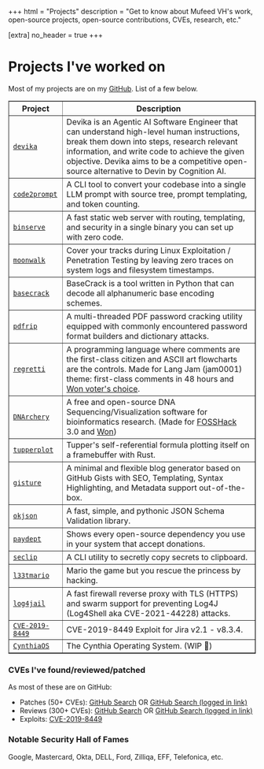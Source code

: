 +++
html = "Projects"
description = "Get to know about Mufeed VH's work, open-source projects, open-source contributions, CVEs, research, etc."

[extra]
no_header = true
+++

# Projects I've worked on

Most of my projects are on my [GitHub](https://github.com/mufeedvh). List of a few below.

<table border="1" cellpadding="5" cellspacing="0">
    <tr>
        <th>Project</th>
        <th>Description</th>
    </tr>
    <tr>
        <td><a href="https://github.com/stitionai/devika" target="_blank"><code>devika</code></a></td>
        <td>Devika is an Agentic AI Software Engineer that can understand high-level human instructions, break them down into steps, research relevant information, and write code to achieve the given objective. Devika aims to be a competitive open-source alternative to Devin by Cognition AI.</td>
    </tr>
    <tr>
        <td><a href="https://github.com/mufeedvh/code2prompt" target="_blank"><code>code2prompt</code></a></td>
        <td>A CLI tool to convert your codebase into a single LLM prompt with source tree, prompt templating, and token counting.</td>
    </tr>        
    <tr>
        <td><a href="https://github.com/mufeedvh/binserve" target="_blank"><code>binserve</code></a></td>
        <td>A fast static web server with routing, templating, and security in a single binary you can set up with zero code.</td>
    </tr>
    <tr>
        <td><a href="https://github.com/mufeedvh/moonwalk" target="_blank"><code>moonwalk</code></a></td>
        <td>Cover your tracks during Linux Exploitation / Penetration Testing by leaving zero traces on system logs and filesystem timestamps.</td>
    </tr>    
    <tr>
        <td><a href="https://github.com/mufeedvh/basecrack" target="_blank"><code>basecrack</code></a></td>
        <td>BaseCrack is a tool written in Python that can decode all alphanumeric base encoding schemes.</td>
    </tr>
    <tr>
        <td><a href="https://github.com/mufeedvh/pdfrip" target="_blank"><code>pdfrip</code></a></td>
        <td>A multi-threaded PDF password cracking utility equipped with commonly encountered password format builders and dictionary attacks.</td>
    </tr>
    <tr>
        <td><a href="https://github.com/mufeedvh/regretti" target="_blank"><code>regretti</code></a></td>
        <td>A programming language where comments are the first-class citizen and ASCII art flowcharts are the controls. Made for Lang Jam (jam0001) theme: first-class comments in 48 hours and <a href="https://www.youtube.com/watch?v=j7VAw8UfMeA&t=466s">Won voter's choice</a>.</td>
    </tr>
    <tr>
        <td><a href="https://github.com/DNArchery/DNArchery" target="_blank"><code>DNArchery</code></a></td>
        <td>A free and open-source DNA Sequencing/Visualization software for bioinformatics research. (Made for <a href="https://fossunited.org/fosshack">FOSSHack</a> 3.0 and <a href="https://forum.fossunited.org/t/foss-hack-3-0-results/1882">Won</a>)</td>
    </tr>    
    <tr>
        <td><a href="https://github.com/mufeedvh/tupperplot" target="_blank"><code>tupperplot</code></a></td>
        <td>Tupper's self-referential formula plotting itself on a framebuffer with Rust.</td>
    </tr>
    <tr>
        <td><a href="https://github.com/mufeedvh/gisture" target="_blank"><code>gisture</code></a></td>
        <td>A minimal and flexible blog generator based on GitHub Gists with SEO, Templating, Syntax Highlighting, and Metadata support out-of-the-box.</td>
    </tr>      
    <tr>
        <td><a href="https://github.com/mufeedvh/okjson" target="_blank"><code>okjson</code></a></td>
        <td>A fast, simple, and pythonic JSON Schema Validation library.</td>
    </tr>    
    <tr>
        <td><a href="https://github.com/mufeedvh/paydept" target="_blank"><code>paydept</code></a></td>
        <td>Shows every open-source dependency you use in your system that accept donations.</td>
    </tr>   
    <tr>
        <td><a href="https://github.com/mufeedvh/seclip" target="_blank"><code>seclip</code></a></td>
        <td>A CLI utility to secretly copy secrets to clipboard.</td>
    </tr>  
    <tr>
        <td><a href="https://github.com/mufeedvh/l33tmario" target="_blank"><code>l33tmario</code></a></td>
        <td>Mario the game but you rescue the princess by hacking.</td>
    </tr> 
    <tr>
        <td><a href="https://github.com/mufeedvh/log4jail" target="_blank"><code>log4jail</code></a></td>
        <td>A fast firewall reverse proxy with TLS (HTTPS) and swarm support for preventing Log4J (Log4Shell aka CVE-2021-44228) attacks.</td>
    </tr>     
    <tr>
        <td><a href="https://github.com/mufeedvh/CVE-2019-8449" target="_blank"><code>CVE-2019-8449</code></a></td>
        <td>CVE-2019-8449 Exploit for Jira v2.1 - v8.3.4.</td>
    </tr>  
    <tr>
        <td><a href="https://github.com/CynthiaOS/cynthia" target="_blank"><code>CynthiaOS</code></a></td>
        <td>The Cynthia Operating System. (WIP 🚧)</td>
    </tr>                            
</table>

### CVEs I've found/reviewed/patched

As most of these are on GitHub:

- Patches (50+ CVEs): [GitHub Search](https://github.com/search?p=1&q=author%3Amufeedvh+org%3A418sec+is%3Amerged&type=Issues) OR [GitHub Search (logged in link)](https://github.com/search?q=author%3Amufeedvh+org%3A418sec+is%3Amerged&type=pullrequests)
- Reviews (300+ CVEs): [GitHub Search](https://github.com/search?q=reviewed-by%3Amufeedvh+org%3A418sec+is%3Amerged&type=Issues) OR [GitHub Search (logged in link)](https://github.com/search?q=reviewed-by%3Amufeedvh+org%3A418sec+is%3Amerged&type=pullrequests)
- Exploits: [CVE-2019-8449](https://github.com/mufeedvh/CVE-2019-8449)

### Notable Security Hall of Fames

Google, Mastercard, Okta, DELL, Ford, Zilliqa, EFF, Telefonica, etc.